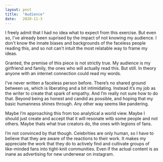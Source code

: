```yaml
---
layout: post
title:  "Audience"
date:   2020-11-3
---
```

I freely admit that I had no idea what to expect from this exercise. But even so, I've already been suprised by the impact of not knowing my audience. I don't know the innate biases and backgrounds of the faceless people reading this, and so not can't intuit the most relatable way to frame my ideas. 

Granted, the premise of this piece is not strictly true. My audience is my girlfriend and family, the ones who will actually read this. But still. In theory anyone with an internet connection could read my words.

I’ve never written a faceless person before. There’s no shared ground between us, which is liberating and a bit intimidating. Instead it’s my job as the writer to create that spark of empathy. And I’m really not sure how to do that. Beyond being as honest and candid as possible, and hoping that my basic humanness shines through. Any other way seems like pandering.

Maybe I’m approaching this from too analytical a world view. Maybe I should just create and accept that it will resonate witb some people and not others.  Maybe thats what true creators do, the ones with legions of fans.

I’m not convinced by that though. Celebrities are only human, so I have to believe that they are aware of the reactions to their work. It makes my appreciate the work that they do to actively find and cultivate groups of like-minded fans into tight-knit communities. Even if the actual content is as inane as advertising for new underwear on instagram. 